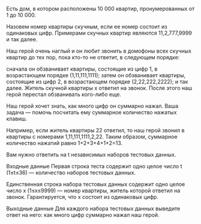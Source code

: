 Есть дом, в котором расположены 10 000 квартир, пронумерованных от 1 до 10 000.

Назовем номер квартиры скучным, если ее номер состоит из одинаковых цифр. Примерами скучных квартир являются 11,2,777,9999 и так далее.

Наш герой очень наглый и он любит звонить в домофоны всех скучных квартир до тех пор, пока кто-то не ответит, в следующем порядке:

сначала он обзванивает квартиры, состоящие из цифр 1, в возрастающем порядке (1,11,111,1111);
затем он обзванивает квартиры, состоящие из цифр 2, в возрастающем порядке (2,22,222,2222);
и так далее.
Житель скучной квартиры x ответил на звонок. После этого наш герой перестал обзванивать кого-либо еще.

Наш герой хочет знать, как много цифр он суммарно нажал. Ваша задача — помочь посчитать ему суммарное количество нажатых клавиш.

Например, если житель квартиры 22 ответил, то наш герой звонил в квартиры с номерами 1,11,111,1111,2,22. Таким образом, суммарное количество нажатий равно 1+2+3+4+1+2=13.

Вам нужно ответить на t независимых наборов тестовых данных.

Входные данные
Первая строка теста содержит одно целое число t (1≤t≤36) — количество наборов тестовых данных.

Единственная строка набора тестовых данных содержит одно целое число x (1≤x≤9999) — номер квартиры, житель которой ответил на звонок. Гарантируется, что x состоит из одинаковых цифр.

Выходные данные
Для каждого набора тестовых данных выведите ответ на него: как много цифр суммарно нажал наш герой.
